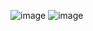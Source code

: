 ![image](https://user-images.githubusercontent.com/72396348/187202577-17cabb0e-8e43-4a2e-a5b7-c92c92b33ac0.png)
![image](https://user-images.githubusercontent.com/72396348/187202601-09cd7739-aa9b-47e3-bf63-dd07d355b4d5.png)
